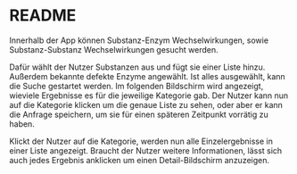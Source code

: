 # README

Innerhalb der App können Substanz-Enzym Wechselwirkungen, sowie Substanz-Substanz Wechselwirkungen gesucht werden.

Dafür wählt der Nutzer Substanzen aus und fügt sie einer Liste hinzu.
Außerdem bekannte defekte Enzyme angewählt.
Ist alles ausgewählt, kann die Suche gestartet werden.
Im folgenden Bildschirm wird angezeigt, wieviele Ergebnisse es für die jeweilige Kategorie gab.
Der Nutzer kann nun auf die Kategorie klicken um die genaue Liste zu sehen, oder aber er kann die Anfrage speichern, um sie für einen späteren Zeitpunkt vorrätig zu haben.

Klickt der Nutzer auf die Kategorie, werden nun alle Einzelergebnisse in einer Liste angezeigt. Braucht der Nutzer weitere Informationen, lässt sich auch jedes Ergebnis anklicken um einen Detail-Bildschirm anzuzeigen.
